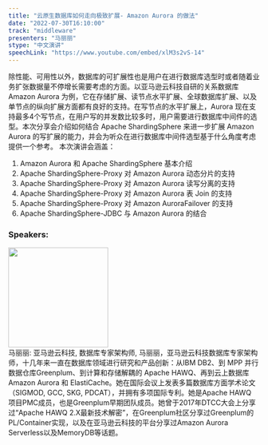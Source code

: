 ```yaml
---
title: "云原生数据库如何走向极致扩展- Amazon Aurora 的做法"
date: "2022-07-30T16:10:00"
track: "middleware"
presenters: "马丽丽"
stype: "中文演讲"
speechLink: "https://www.youtube.com/embed/xlM3s2vS-14"
---
```

除性能、可用性以外，数据库的可扩展性也是用户在进行数据库选型时或者随着业务扩张数据量不停增长需要考虑的方面。以亚马逊云科技自研的关系数据库 Amazon Aurora 为例，它在存储扩展、读节点水平扩展、全球数据库扩展、以及单节点的纵向扩展方面都有良好的支持。在写节点的水平扩展上，Aurora 现在支持最多4个写节点，在用户写的并发数比较多时，用户需要进行数据库中间件的选型。本次分享会介绍如何结合 Apache ShardingSphere 来进一步扩展 Amazon Aurora 的写扩展的能力，并会为听众在进行数据库中间件选型基于什么角度考虑提供一个参考。
本次演讲会涵盖：
1. Amazon Aurora 和 Apache ShardingSphere 基本介绍
2. Apache ShardingSphere-Proxy 对 Amazon Aurora 动态分片的支持
3. Apache ShardingSphere-Proxy 对 Amazon Aurora 读写分离的支持
4. Apache ShardingSphere-Proxy 对 Amazon Aurora 表 Join 的支持
5. Apache ShardingSphere-Proxy 对 Amazon AuroraFailover 的支持
6. Apache ShardingSphere-JDBC 与 Amazon Aurora 的结合
 ### Speakers: 
 <img src="images/speaker/1200.png" width="200" /><br>马丽丽: 亚马逊云科技, 数据库专家架构师, 马丽丽，亚马逊云科技数据库专家架构师，十几年来一直在数据库领域进行研究和产品创新：从IBM DB2、到 MPP 并行数据仓库Greenplum、到计算和存储解耦的 Apache HAWQ、再到云上数据库 Amazon Aurora 和 ElastiCache。她在国际会议上发表多篇数据库方面学术论文（SIGMOD, GCC, SKG, PDCAT），并拥有多项国际专利。她是Apache HAWQ 项目PMC成员，也是Greenplum早期团队成员。她曾于2017年DTCC大会上分享过“Apache HAWQ 2.X最新技术解密”，在Greenplum社区分享过Greenplum的PL/Container实现，以及在亚马逊云科技的平台分享过Amazon Aurora Serverless以及MemoryDB等话题。

 
